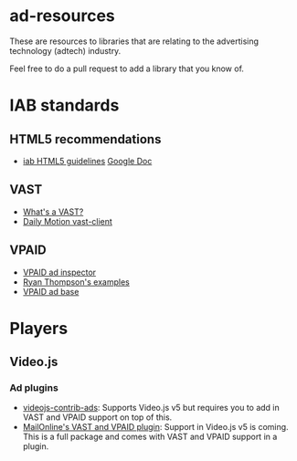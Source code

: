 # ad-resources

These are resources to libraries that are relating to the advertising technology (adtech) industry.

Feel free to do a pull request to add a library that you know of.

# IAB standards
## HTML5 recommendations
* [iab HTML5 guidelines](http://www.iab.com/guidelines/html5-for-digital-advertising-1-0-guidance-for-ad-designers-creative-technologists/) [Google Doc](https://docs.google.com/document/d/1pesMB5eec_kVEczQ5DOY12ZPdpEn4Fhe8fh_Ray96BY/edit)
## VAST

* [What's a VAST?](http://www.iab.com/news/whats-vast-understanding-iab-digital-video-suite/)
* [Daily Motion vast-client](https://github.com/dailymotion/vast-client-js)

## VPAID

* [VPAID ad inspector](https://github.com/kahwee/vpaid-ad-inspector)
* [Ryan Thompson's examples](https://github.com/ryanthompson591/vpaidExamples/)
* [VPAID ad base](https://github.com/kahwee/vpaid-ad)

# Players

## Video.js

### Ad plugins

* [videojs-contrib-ads](https://github.com/videojs/videojs-contrib-ads): Supports Video.js v5 but requires you to add in VAST and VPAID support on top of this.
* [MailOnline's VAST and VPAID plugin](https://github.com/MailOnline/videojs-vast-vpaid/): Support in Video.js v5 is coming. This is a full package and comes with VAST and VPAID support in a plugin.
